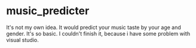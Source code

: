# music_predicter
It's not my own idea.
It would predict your music taste by your age and gender. It's so basic. I couldn't finish it, because i have some problem with visual studio.
